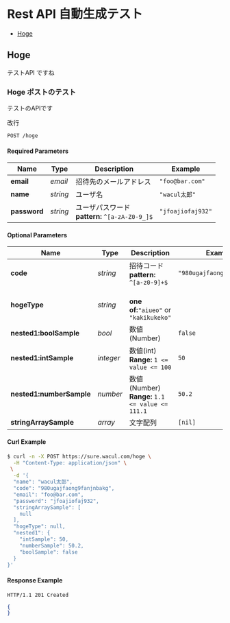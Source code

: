 # Rest API 自動生成テスト

* [Hoge](#hoge)

## Hoge
テストAPI ですね


### Hoge ポストのテスト
テストのAPIです

改行


```
POST /hoge
```

#### Required Parameters
| Name | Type | Description | Example |
| ------- | ------- | ------- | ------- |
| **email** | *email* | 招待先のメールアドレス | `"foo@bar.com"` |
| **name** | *string* | ユーザ名 | `"wacul太郎"` |
| **password** | *string* | ユーザパスワード<br/> **pattern:** <code>^[a-zA-Z0-9_]$</code> | `"jfoajiofaj932"` |


#### Optional Parameters
| Name | Type | Description | Example |
| ------- | ------- | ------- | ------- |
| **code** | *string* | 招待コード<br/> **pattern:** <code>^[a-z0-9]+$</code> | `"980ugajfaong9fanjnbakg"` |
| **hogeType** | *string* | <br/> **one of:**`"aiueo"` or `"kakikukeko"` |  |
| **nested1:boolSample** | *bool* | 数値(Number) | `false` |
| **nested1:intSample** | *integer* | 数値(int)<br/> **Range:** `1 <= value <= 100` | `50` |
| **nested1:numberSample** | *number* | 数値(Number)<br/> **Range:** `1.1 <= value <= 111.1` | `50.2` |
| **stringArraySample** | *array* | 文字配列 | `[nil]` |


#### Curl Example
```bash
$ curl -n -X POST https://sure.wacul.com/hoge \
  -H "Content-Type: application/json" \
 \
  -d '{
  "name": "wacul太郎",
  "code": "980ugajfaong9fanjnbakg",
  "email": "foo@bar.com",
  "password": "jfoajiofaj932",
  "stringArraySample": [
    null
  ],
  "hogeType": null,
  "nested1": {
    "intSample": 50,
    "numberSample": 50.2,
    "boolSample": false
  }
}'

```


#### Response Example
```
HTTP/1.1 201 Created
```
```json
{
}
```


